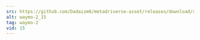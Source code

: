 ```yaml
---
src: https://github.com/Dadaism6/metadriverse-asset/releases/download/assetsv1.0.2/waymo-2_15.mp4
alt: waymo-2_15
tag: waymo-2
vid: 15
---
```

